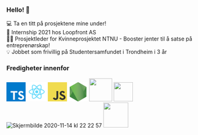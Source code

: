 ### Hello! 👋

💻 Ta en titt på prosjektene mine under!
 <br />
🌿 Internship 2021 hos Loopfront AS
 <br />
👩🏼 Prosjektleder for Kvinneprosjektet NTNU - Booster jenter til å satse på entreprenørskap!
 <br />
 💡 Jobbet som frivillig på Studentersamfundet i Trondheim i 3 år

### Fredigheter innenfor
<p float="left">
<img src="https://raw.githubusercontent.com/github/explore/80688e429a7d4ef2fca1e82350fe8e3517d3494d/topics/typescript/typescript.png" width="50" height="50"/>
<img src="https://raw.githubusercontent.com/github/explore/80688e429a7d4ef2fca1e82350fe8e3517d3494d/topics/react/react.png" width="50" height="50"/>
<img src="https://raw.githubusercontent.com/github/explore/80688e429a7d4ef2fca1e82350fe8e3517d3494d/topics/javascript/javascript.png" width="50" height="50"/>
<img src="https://raw.githubusercontent.com/github/explore/80688e429a7d4ef2fca1e82350fe8e3517d3494d/topics/nodejs/nodejs.png" width="50" height="50"/>
 <img src="https://user-images.githubusercontent.com/69898083/105816906-305c3280-5fb5-11eb-89be-34171e22fb36.png" width="60" height="60"/>

 




<img src="https://upload.wikimedia.org/wikipedia/commons/c/c3/Python-logo-notext.svg" width="50" height="50"/>

 <img width="130" alt="Skjermbilde 2020-11-14 kl  22 22 57" src="https://user-images.githubusercontent.com/69898083/99157311-f4a91080-26c7-11eb-86c7-ad2af8795de0.png">
 <img src="https://user-images.githubusercontent.com/69898083/113597874-a081d700-963c-11eb-9dae-c71207d5a794.png" width="65" height="65"/>
</p>






